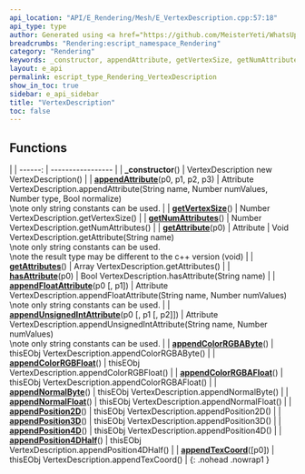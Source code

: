 ```yaml
---
api_location: "API/E_Rendering/Mesh/E_VertexDescription.cpp:57:18"
api_type: type
author: Generated using <a href="https://github.com/MeisterYeti/WhatsUpDoc">WhatsUpDoc</a>
breadcrumbs: "Rendering:escript_namespace_Rendering"
category: "Rendering"
keywords: _constructor, appendAttribute, getVertexSize, getNumAttributes, getAttribute, getAttributes, hasAttribute, appendFloatAttribute, appendUnsignedIntAttribute, appendColorRGBAByte, appendColorRGBFloat, appendColorRGBAFloat, appendNormalByte, appendNormalFloat, appendPosition2D, appendPosition3D, appendPosition4D, appendPosition4DHalf, appendTexCoord
layout: e_api
permalink: escript_type_Rendering_VertexDescription
show_in_toc: true
sidebar: e_api_sidebar
title: "VertexDescription"
toc: false
---
```


## Functions

|
| ------: | ----------------- |
| **_constructor**() | VertexDescription new VertexDescription() |
| **[appendAttribute](classRendering_1_1VertexDescription#classRendering_1_1VertexDescription_1aecdb9ea0195a6c4ddca564cec5c84f62)**(p0, p1, p2, p3) | Attribute VertexDescription.appendAttribute(String name, Number numValues, Number type, Bool normalize)<br/>\note only string constants can be used. |
| **[getVertexSize](classRendering_1_1VertexDescription#classRendering_1_1VertexDescription_1a51da17571ce4cc8852ed3a28e3771ca5)**() | Number VertexDescription.getVertexSize() |
| **[getNumAttributes](classRendering_1_1VertexDescription#classRendering_1_1VertexDescription_1a5b25f437128fa8d646e18ab0edf30be3)**() | Number VertexDescription.getNumAttributes() |
| **[getAttribute](classRendering_1_1VertexDescription#classRendering_1_1VertexDescription_1a64146ec5da384c114ce179e7381c577f)**(p0) | Attribute \| Void VertexDescription.getAttribute(String name)<br/>\note only string constants can be used.<br/>\note the result type may be different to the c++ version (void) |
| **[getAttributes](classRendering_1_1VertexDescription#classRendering_1_1VertexDescription_1a85839b6a04561fd1699f0b9faa8724eb)**() | Array VertexDescription.getAttributes() |
| **[hasAttribute](classRendering_1_1VertexDescription#classRendering_1_1VertexDescription_1aaebc3d03252d1e40c7c2ad517de2cd12)**(p0) | Bool VertexDescription.hasAttribute(String name) |
| **[appendFloatAttribute](classRendering_1_1VertexDescription#classRendering_1_1VertexDescription_1a815feecc17ff4cc3433cc5e4a68179be)**(p0 [, p1]) | Attribute VertexDescription.appendFloatAttribute(String name, Number numValues)<br/>\note only string constants can be used. |
| **[appendUnsignedIntAttribute](classRendering_1_1VertexDescription#classRendering_1_1VertexDescription_1a3d3aeafbc16f0e08c9538b88dd0345ff)**(p0 [, p1 [, p2]]) | Attribute VertexDescription.appendUnsignedIntAttribute(String name, Number numValues)<br/>\note only string constants can be used. |
| **[appendColorRGBAByte](classRendering_1_1VertexDescription#classRendering_1_1VertexDescription_1aa78ac4d97a936d8cececeacdeffbc8cd)**() | thisEObj VertexDescription.appendColorRGBAByte() |
| **[appendColorRGBFloat](classRendering_1_1VertexDescription#classRendering_1_1VertexDescription_1a13faf70f60726a4984b6f3245df05abd)**() | thisEObj VertexDescription.appendColorRGBFloat() |
| **[appendColorRGBAFloat](classRendering_1_1VertexDescription#classRendering_1_1VertexDescription_1a8b7f7ca9bb0d4012ce943d33a5043ea0)**() | thisEObj VertexDescription.appendColorRGBAFloat() |
| **[appendNormalByte](classRendering_1_1VertexDescription#classRendering_1_1VertexDescription_1a5db419ee16f5861e35daeb35608e05b8)**() | thisEObj VertexDescription.appendNormalByte() |
| **[appendNormalFloat](classRendering_1_1VertexDescription#classRendering_1_1VertexDescription_1a48ab40631b421120e86c0f3b5e13071a)**() | thisEObj VertexDescription.appendNormalFloat() |
| **[appendPosition2D](classRendering_1_1VertexDescription#classRendering_1_1VertexDescription_1aa0ccbef636f49fd4925d45d24490a36a)**() | thisEObj VertexDescription.appendPosition2D() |
| **[appendPosition3D](classRendering_1_1VertexDescription#classRendering_1_1VertexDescription_1a4ad8a757ea2b391d5798263bd94f4540)**() | thisEObj VertexDescription.appendPosition3D() |
| **[appendPosition4D](classRendering_1_1VertexDescription#classRendering_1_1VertexDescription_1a443e8790c98515af74528a57abcd8b19)**() | thisEObj VertexDescription.appendPosition4D() |
| **[appendPosition4DHalf](classRendering_1_1VertexDescription#classRendering_1_1VertexDescription_1a071ec8ce1d2bb9db0fa00e99af9a62d7)**() | thisEObj VertexDescription.appendPosition4DHalf() |
| **[appendTexCoord](classRendering_1_1VertexDescription#classRendering_1_1VertexDescription_1a8a13a4e844cd6baea513d550339d295c)**([p0]) | thisEObj VertexDescription.appendTexCoord() |
{: .nohead .nowrap1 }
